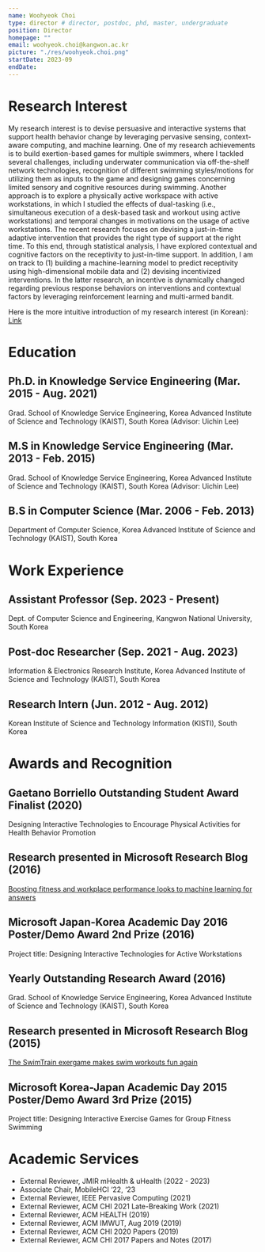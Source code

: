 ```yaml
---
name: Woohyeok Choi
type: director # director, postdoc, phd, master, undergraduate
position: Director 
homepage: ""
email: woohyeok.choi@kangwon.ac.kr
picture: "./res/woohyeok.choi.png"
startDate: 2023-09
endDate: 
---
```

# Research Interest
My research interest is to devise persuasive and interactive systems that support health behavior change by leveraging pervasive sensing, context-aware computing, and machine learning. One of my research achievements is to build exertion-based games for multiple swimmers, where I tackled several challenges, including underwater communication via off-the-shelf network technologies, recognition of different swimming styles/motions for utilizing them as inputs to the game and designing games concerning limited sensory and cognitive resources during swimming. Another approach is to explore a physically active workspace with active workstations, in which I studied the effects of dual-tasking (i.e., simultaneous execution of a desk-based task and workout using active workstations) and temporal changes in motivations on the usage of active workstations. The recent research focuses on devising a just-in-time adaptive intervention that provides the right type of support at the right time. To this end, through statistical analysis, I have explored contextual and cognitive factors on the receptivity to just-in-time support. In addition, I am on track to (1) building a machine-learning model to predict receptivity using high-dimensional mobile data and (2) devising incentivized interventions. In the latter research, an incentive is dynamically changed regarding previous response behaviors on interventions and contextual factors by leveraging reinforcement learning and multi-armed bandit.

Here is the more intuitive introduction of my research interest (in Korean): [Link](https://docs.google.com/presentation/d/1jKiHzucws4BHjEcYk14VByzUNEwBA2L-KU9PNCD22zI/edit?usp=sharing)

# Education
## Ph.D. in Knowledge Service Engineering (Mar. 2015 - Aug. 2021)
Grad. School of Knowledge Service Engineering, Korea Advanced Institute of Science and Technology (KAIST), South Korea (Advisor: Uichin Lee)

## M.S in Knowledge Service Engineering (Mar. 2013 - Feb. 2015)
Grad. School of Knowledge Service Engineering, Korea Advanced Institute of Science and Technology (KAIST), South Korea (Advisor: Uichin Lee)

## B.S in Computer Science (Mar. 2006 - Feb. 2013)
Department of Computer Science, Korea Advanced Institute of Science and Technology (KAIST), South Korea

# Work Experience
## Assistant Professor (Sep. 2023 - Present)
Dept. of Computer Science and Engineering, Kangwon National University, South Korea

## Post-doc Researcher (Sep. 2021 - Aug. 2023)
Information & Electronics Research Institute, Korea Advanced Institute of Science and Technology (KAIST), South Korea

## Research Intern (Jun. 2012 - Aug. 2012)
Korean Institute of Science and Technology Information (KISTI), South Korea

# Awards and Recognition
## Gaetano Borriello Outstanding Student Award Finalist (2020)
Designing Interactive Technologies to Encourage Physical Activities for Health Behavior Promotion

## Research presented in Microsoft Research Blog (2016)
[Boosting fitness and workplace performance looks to machine learning for answers](https://www.microsoft.com/en-us/research/blog/boosting-fitness-and-workplace-performance-looks-to-machine-learning-for-answers/)

## Microsoft Japan-Korea Academic Day 2016 Poster/Demo Award 2nd Prize (2016)
Project title: Designing Interactive Technologies for Active Workstations

## Yearly Outstanding Research Award (2016)
Grad. School of Knowledge Service Engineering, Korea Advanced Institute of Science and Technology (KAIST), South Korea

## Research presented in Microsoft Research Blog (2015)
[The SwimTrain exergame makes swim workouts fun again](https://www.microsoft.com/en-us/research/blog/the-swimtrain-exergame-makes-swim-workouts-fun-again/)

## Microsoft Korea-Japan Academic Day 2015 Poster/Demo Award 3rd Prize (2015)
Project title: Designing Interactive Exercise Games for Group Fitness Swimming

# Academic Services
* External Reviewer, JMIR mHealth & uHealth (2022 - 2023)
* Associate Chair, MobileHCI ‘22, ‘23
* External Reviewer, IEEE Pervasive Computing (2021)
* External Reviewer, ACM CHI 2021 Late-Breaking Work (2021)
* External Reviewer, ACM HEALTH (2019)
* External Reviewer, ACM IMWUT, Aug 2019 (2019)
* External Reviewer, ACM CHI 2020 Papers (2019)
* External Reviewer, ACM CHI 2017 Papers and Notes (2017)



